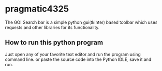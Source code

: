 # pragmatic4325
The GO! Search bar is a simple python gui(tkinter) based toolbar which uses requests and other libraries for its functionality.


How to run this python program
------------------------------

Just open any of your favorite text editor and run the program using command line.
or
paste the source code into the Python IDLE, save it and run.
